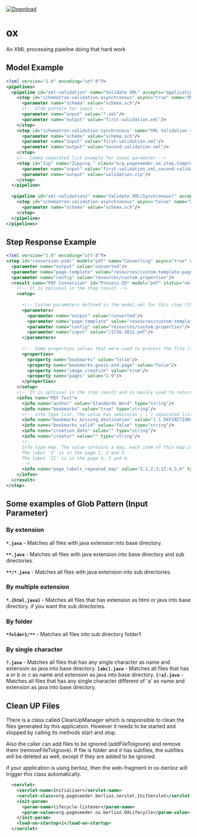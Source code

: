 [ ![Download](https://api.bintray.com/packages/pageseeder/maven/ox/images/download.svg) ](https://bintray.com/pageseeder/maven/ox/_latestVersion)

# ox
An XML processing pipeline doing that hard work


## Model Example

```xml
<?xml version="1.0" encoding="utf-8"?>
<pipelines>
  <pipeline id="xml-validation" name="Validate XML" accepts="application/xml" default="true">
    <step id="schematron-validation-asynchronous" async="true" name="XML Validation Asynchronous" class="org.pageseeder.ox.schematron.step.SchematronValidation">
      <parameter name="schema" value="schema.sch"/>
      <!-- Glob pattern for input -->
      <parameter name="input" value="*.xml"/>
      <parameter name="output" value="first-validation.xml"/>
    </step>
    <step id="schematron-validation-synchronous" name="XML Validation synchronous" class="org.pageseeder.ox.schematron.step.SchematronValidation">
      <parameter name="schema" value="schema.sch"/>
      <parameter name="input" value="first-validation.xml"/>
      <parameter name="output" value="second-validation.xml"/>
    </step>    
    <!-- Comma separated list example for input parameter -->
    <step id="Zip" name="Zipping." class="org.pageseeder.ox.step.Compression">
      <parameter name="input" value="first-validation.xml,second-validation.xml" /> 
      <parameter name="output" value="validation.zip"/>
    </step> 
  </pipeline>
  
  <pipeline id="xml-validation2" name="Validate XML(Synchronous)" accepts="application/xml" default="true">
    <step id="schematron-validation-asynchronous" async="false" name="XML Validation Synchronous" class="org.pageseeder.ox.schematron.step.SchematronValidation">
      <parameter name="schema" value="schema.sch"/>
    </step>
  </pipeline>
</pipelines>
``` 

## Step Response Example

```xml
<?xml version="1.0" encoding="utf-8"?>
<step id="conversion-psml" model="pdf" name="Converting" async="true" step="com.pageseeder.ox.pdf.step.PDFToPSML" next-id="zip-converted">
  <parameter name="output" value="converted"/>
  <parameter name="page-template" value="resources/custom-template-page.psml"/>
  <parameter name="config" value="resources/custom.properties"/>
  <result name="PDF Conversion" id="Process-ID" model="pdf" status="ok" time="14596" downloadable="false" path="converted" input="/pdf-file.pdf">
    <!-- It is optional in the step result -->
    <setup>
    
      <!-- Custom parameters defined in the model.xml for this step (they are just examples)-->
      <parameters>
        <parameter name="output" value="converted"/>
        <parameter name="page-template" value="resources/custom-template-page.psml"/>
        <parameter name="config" value="resources/custom.properties"/>
        <parameter name="input" value="/1716-2012.pdf"/>
      </parameters>
      
      <!-- Some properties values that were used to process the file (they are just examples) -->
      <properties>
        <property name="bookmarks" value="false"/>
        <property name="bookmarks.guess.end.page" value="false"/>     
        <property name="image.creation" value="true"/>
        <property name="pages" value="1-9"/>
      </properties>
    </setup>
    <!-- It is optional in the step result and is mainly used to return information of the file -->
    <infos name="PDF Test">
      <info name="author" value="Standards Word" type="string"/>
      <info name="bookmarks" value="true" type="string"/>
      <!-- info type list. The value has semicolon (';') separated list-->
      <info name="bookmarks_missing_destination" value="1.1 DEFINITIONS;1.1.1 Sub title" type="list"/>
      <info name="bookmarks_valid" value="false" type="string"/>
      <info name="creation_date" value="" type="string"/>
      <info name="creator" value="" type="string"/>
      <!-- 
      Info type map. The value contains a map, each item of this map is separated by semicolon (';'), the key and the value is separated by two points (':') and value also can contains a comma separated list.
      The label 'I' is in the page 1, 2 and 3.
      The label 'II' is in the page 4, 5 and 6.
      -->
      <info name="page_labels_repeated_map" value="I:1,2,3;II:4,5,6" type="map"/>
    </infos>
  </result>
</step>
```
 
## Some examples of Glob Pattern (Input Parameter)

### By extension

__`*.java`__ - Matches all files with java extension into base directory. 

__`**.java`__ - Matches all files with java extension into base directory and sub directories.
 
__`**/*.java`__ - Matches all files with java extension into sub directories.
 

### By multiple extension
 
__`*.{html,java}`__ - Matches all files that has extension as html or java into base directory. if you want the  sub directories.

 
### By folder

__`*folder1/**`__ - Matches all files into sub directory folder1

 
### By single character
 
__`?.java`__ - Matches all files that has any single character as name and extension as java into base directory.
__`[abc].java`__ - Matches all files that has a or b or c as name and extension as java into base directory.
__`[!a].java`__ -  Matches all files that has any single character different of 'a' as name and extension as java into base directory.

## Clean UP Files

There is a class called CleanUpManager which is responsible to clean the files generated by this application. However it needs to be started and stopped by calling its methods start and stop. 

Also the caller can add files to be ignored (addFileToIgnore) and remove them (removeFileToIgnore). If file is folder and it has subfiles, the subfiles will be deleted as well, except if they are added to be ignored.

if your application is using berlioz, then the web-fragment in ox-berlioz will trigger this class automatically.

```xml
  <servlet>
    <servlet-name>Initialiser</servlet-name>
    <servlet-class>org.pageseeder.berlioz.servlet.InitServlet</servlet-class>
    <init-param>
      <param-name>lifecycle-listener</param-name>
      <param-value>org.pageseeder.ox.berlioz.OXLifecycle</param-value>
    </init-param>
    <load-on-startup>1</load-on-startup>
  </servlet>   
``` 